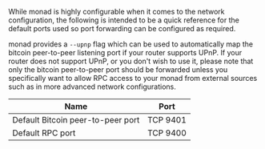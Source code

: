While monad is highly configurable when it comes to the network configuration,
the following is intended to be a quick reference for the default ports used so
port forwarding can be configured as required.

monad provides a `--upnp` flag which can be used to automatically map the bitcoin
peer-to-peer listening port if your router supports UPnP.  If your router does
not support UPnP, or you don't wish to use it, please note that only the bitcoin
peer-to-peer port should be forwarded unless you specifically want to allow RPC
access to your monad from external sources such as in more advanced network
configurations.

|Name|Port|
|----|----|
|Default Bitcoin peer-to-peer port|TCP 9401|
|Default RPC port|TCP 9400|
